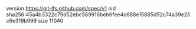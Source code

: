 version https://git-lfs.github.com/spec/v1
oid sha256:45a4b3322c79d52ebc569916beb6fee4c688e15885d52c74a39e25c6e319b999
size 11040
